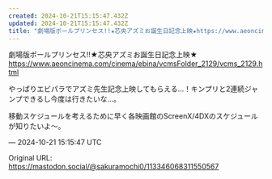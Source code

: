 ```yaml
---
created: 2024-10-21T15:15:47.432Z
updated: 2024-10-21T15:15:47.432Z
title: "劇場版ポールプリンセス!!★芯央アズミお誕生日記念上映★https://www.aeoncinema.com/cinema/ebina/vcmsFolder_2[...]"
---
```


<p>劇場版ポールプリンセス!!★芯央アズミお誕生日記念上映★<br /><a href="https://www.aeoncinema.com/cinema/ebina/vcmsFolder_2129/vcms_2129.html" target="_blank" rel="nofollow noopener noreferrer" translate="no"><span class="invisible">https://www.</span><span class="ellipsis">aeoncinema.com/cinema/ebina/vc</span><span class="invisible">msFolder_2129/vcms_2129.html</span></a></p><p>やっぱりエビパラでアズミ先生記念上映してもらえる…！キンプリと2連続ジャンプできるし今度は行きたいな…。</p><p>移動スケジュールを考えるために早く各映画館のScreenX/4DXのスケジュールが知りたいよ〜。</p>

&mdash; 2024-10-21 15:15:47 UTC

Original URL: https://mastodon.social/@sakuramochi0/113346068311550567

